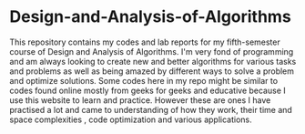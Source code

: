 # Design-and-Analysis-of-Algorithms
This repository contains my codes and lab reports for my fifth-semester course of Design and Analysis of Algorithms. I'm very fond of programming and am always looking to create new and better algorithms for various tasks and problems as well as being amazed by different ways to solve a problem and optimize solutions. Some codes here in my repo might be similar to codes found online mostly from geeks for geeks and educative because I use this website to learn and practice. However these are ones I have practised a lot and came to understanding of how they work, their time and space complexities , code optimization and various applications.
